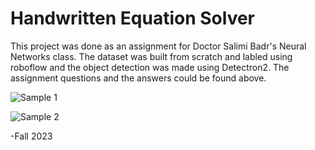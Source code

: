 # Handwritten Equation Solver

This project was done as an assignment for Doctor Salimi Badr's Neural Networks class.
The dataset was built from scratch and labled using roboflow and the object detection was made using Detectron2.
The assignment questions and the answers could be found above.

![Sample 1](mages/1.png)

![Sample 2](mages/2.png)

-Fall 2023
